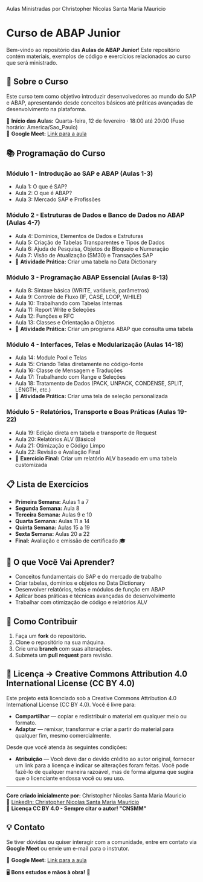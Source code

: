 Aulas Ministradas por Christopher Nicolas Santa Maria Mauricio

# Curso de ABAP Junior

Bem-vindo ao repositório das **Aulas de ABAP Junior**! Este repositório contém materiais, exemplos de código e exercícios relacionados ao curso que será ministrado.

## 📌 Sobre o Curso
Este curso tem como objetivo introduzir desenvolvedores ao mundo do SAP e ABAP, apresentando desde conceitos básicos até práticas avançadas de desenvolvimento na plataforma.

📅 **Início das Aulas:** Quarta-feira, 12 de fevereiro · 18:00 até 20:00 (Fuso horário: America/Sao_Paulo)  
📌 **Google Meet:** [Link para a aula](https://meet.google.com/vgy-kaqt-ern)

## 📚 Programação do Curso

### **Módulo 1 - Introdução ao SAP e ABAP (Aulas 1-3)**
- Aula 1: O que é SAP?
- Aula 2: O que é ABAP?
- Aula 3: Mercado SAP e Profissões

### **Módulo 2 - Estruturas de Dados e Banco de Dados no ABAP (Aulas 4-7)**
- Aula 4: Domínios, Elementos de Dados e Estruturas
- Aula 5: Criação de Tabelas Transparentes e Tipos de Dados
- Aula 6: Ajuda de Pesquisa, Objetos de Bloqueio e Numeração
- Aula 7: Visão de Atualização (SM30) e Transações SAP
- 📝 **Atividade Prática:** Criar uma tabela no Data Dictionary

### **Módulo 3 - Programação ABAP Essencial (Aulas 8-13)**
- Aula 8: Sintaxe básica (WRITE, variáveis, parâmetros)
- Aula 9: Controle de Fluxo (IF, CASE, LOOP, WHILE)
- Aula 10: Trabalhando com Tabelas Internas
- Aula 11: Report Write e Seleções
- Aula 12: Funções e RFC
- Aula 13: Classes e Orientação a Objetos
- 📝 **Atividade Prática:** Criar um programa ABAP que consulta uma tabela

### **Módulo 4 - Interfaces, Telas e Modularização (Aulas 14-18)**
- Aula 14: Module Pool e Telas
- Aula 15: Criando Telas diretamente no código-fonte
- Aula 16: Classe de Mensagem e Traduções
- Aula 17: Trabalhando com Range e Seleções
- Aula 18: Tratamento de Dados (PACK, UNPACK, CONDENSE, SPLIT, LENGTH, etc.)
- 📝 **Atividade Prática:** Criar uma tela de seleção personalizada

### **Módulo 5 - Relatórios, Transporte e Boas Práticas (Aulas 19-22)**
- Aula 19: Edição direta em tabela e transporte de Request
- Aula 20: Relatórios ALV (Básico)
- Aula 21: Otimização e Código Limpo
- Aula 22: Revisão e Avaliação Final
- 📝 **Exercício Final:** Criar um relatório ALV baseado em uma tabela customizada

## 📋 Lista de Exercícios
- **Primeira Semana:** Aulas 1 a 7
- **Segunda Semana:** Aula 8
- **Terceira Semana:** Aulas 9 e 10
- **Quarta Semana:** Aulas 11 a 14
- **Quinta Semana:** Aulas 15 a 19
- **Sexta Semana:** Aulas 20 a 22
- **Final:** Avaliação e emissão de certificado 🎓

## 🎯 O que Você Vai Aprender?
- Conceitos fundamentais do SAP e do mercado de trabalho
- Criar tabelas, domínios e objetos no Data Dictionary
- Desenvolver relatórios, telas e módulos de função em ABAP
- Aplicar boas práticas e técnicas avançadas de desenvolvimento
- Trabalhar com otimização de código e relatórios ALV

## 🚀 Como Contribuir
1. Faça um **fork** do repositório.
2. Clone o repositório na sua máquina.
3. Crie uma **branch** com suas alterações.
4. Submeta um **pull request** para revisão.

## 📜 Licença -> Creative Commons Attribution 4.0 International License (CC BY 4.0)

Este projeto está licenciado sob a Creative Commons Attribution 4.0 International License (CC BY 4.0). Você é livre para:

- **Compartilhar** — copiar e redistribuir o material em qualquer meio ou formato.
- **Adaptar** — remixar, transformar e criar a partir do material para qualquer fim, mesmo comercialmente.

Desde que você atenda às seguintes condições:

- **Atribuição** — Você deve dar o devido crédito ao autor original, fornecer um link para a licença e indicar se alterações foram feitas. Você pode fazê-lo de qualquer maneira razoável, mas de forma alguma que sugira que o licenciante endossa você ou seu uso.

---

**Core criado inicialmente por:** Christopher Nicolas Santa Maria Mauricio  
🔗 [LinkedIn: Christopher Nicolas Santa Maria Mauricio](https://www.linkedin.com/in/christophernicolassmm/)  
📜 **Licença CC BY 4.0 - Sempre citar o autor! "CNSMM"**



## 💡 Contato
Se tiver dúvidas ou quiser interagir com a comunidade, entre em contato via **Google Meet** ou envie um e-mail para o instrutor.

📌 **Google Meet:** [Link para a aula](https://meet.google.com/vgy-kaqt-ern)

🖥️ **Bons estudos e mãos à obra!** 🚀
